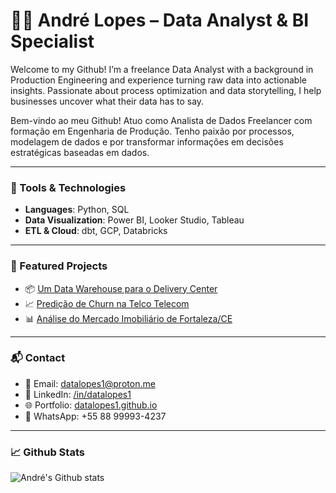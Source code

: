# 👨‍💻 André Lopes – Data Analyst & BI Specialist

Welcome to my Github! I’m a freelance Data Analyst with a background in Production Engineering and experience turning raw data into actionable insights. Passionate about process optimization and data storytelling, I help businesses uncover what their data has to say.

Bem-vindo ao meu Github! Atuo como Analista de Dados Freelancer com formação em Engenharia de Produção. Tenho paixão por processos, modelagem de dados e por transformar informações em decisões estratégicas baseadas em dados.

---

### 🔧 Tools & Technologies

- **Languages**: Python, SQL  
- **Data Visualization**: Power BI, Looker Studio, Tableau  
- **ETL & Cloud**: dbt, GCP, Databricks  

---

### 🚀 Featured Projects

- 📦 [Um Data Warehouse para o Delivery Center](https://github.com/datalopes1/deliverycenter_dwh)
- 📈 [Predição de Churn na Telco Telecom](https://github.com/datalopes1/telecom_churn)
- 📊 [Análise do Mercado Imobiliário de Fortaleza/CE](https://github.com/datalopes1/pricing_imoveis/)

---

### 📬 Contact

- 📧 Email: datalopes1@proton.me  
- 💼 LinkedIn: [/in/datalopes1](https://www.linkedin.com/in/datalopes1/)  
- 🌐 Portfolio: [datalopes1.github.io](https://datalopes1.github.io)  
- 📱 WhatsApp: +55 88 99993-4237  

---

### 📈 Github Stats

![André's Github stats](https://github-readme-stats.vercel.app/api?username=datalopes1&show_icons=true&theme=tokyonight)
